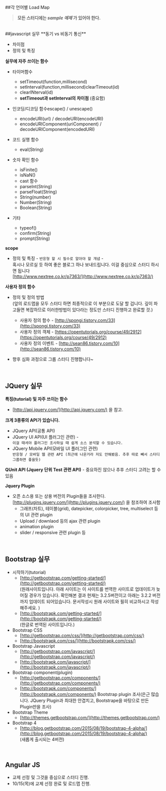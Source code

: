 ##각 언어별 Load Map
> **모든 스터디에는 *sample 예제* 가 있어야 한다.**

<br>
##javascript 실무
**동기 vs 비동기 통신**

* 차이점    
* 정의 및 특징   
  
**실무에 자주 쓰이는 함수**    

* 타이머함수

    - setTimeout(function,millisecond)
    - setInterval(function,millisecond)clearTimeout(id)
    - clearINterval(id)
    - __setTimeout과 setInterval의 차이점__ (중요함)
    
* 인코딩/디코딩 함수escape() / unescape()

    - encodeURI(url) / decodeURI(encodeURI)
    - encodeURIComponent(uriComponent) / decodeURIComponent(encodedURI)
    
* 코드 실행 함수

    - eval(String)
    
* 숫자 확인 함수

    - isFinite()
    - isNaN()
    - cast 함수
    - parseInt(String)
    - parseFloat(String)
    - String(number)
    - Number(String)
    - Boolean(String)
    
* 기타

    - typeof()
    - confirm(String)
    - prompt(String)
    
**scope**

* 정의 및 특징 - `반응형 할 시 필수로 알아야 할 개념`  -    
  혹시나 모르실 듯 하여 좋은 블로그 하나 보내드립니다. 이걸 중심으로 스터디 하시면 됩니다    
  [http://www.nextree.co.kr/p7363/](http://www.nextree.co.kr/p7363/)

**사용자 정의 함수**

  - 정의 및 정의 방법    
  (앞의 로드맵을 모두 스터디 하면 최종적으로 이 부분으로 도달 할 겁니다. 깊이 파고들면 복잡하므로 이러한방법이 있다라는 정도만 스터디 진행하고 완료할 것.)
    * 사용자 정의 함수 - [http://spongi.tistory.com/33](http://spongi.tistory.com/33)
    * 사용자 정의 객체 - [https://opentutorials.org/course/49/2912](https://opentutorials.org/course/49/2912)
    * 사용자 정의 이벤트 - [http://sean86.tistory.com/10](http://sean86.tistory.com/10)

  - 향후 심화 과정으로 그룹 스터디 진행합니다~

<br>

## JQuery 실무

**특징(tutorial) 및 자주 쓰이는 함수**

  - [http://api.jquery.com/](http://api.jquery.com/) 을 참고.

**크게 3종류의 API가 있습니다.**   

  - JQuery API(공통 API)
  - JQuery UI API(UI 플러그인 관련) -  
  `이걸 때셔야 플러그인 조사하실 때 쉽게 소스 분석할 수 있습니다.`
  - JQuery Mobile API(모바일 UI 플러그인 관련)  
  `반응형 / 모바일 웹 관련 API (최근에 나온거라 저도 안해봤음. 추후 따로 빼서 스터디 그룹하면 좋을듯)`

**QUnit API (Jquery 단위 Test 관련 API)** - 중요하진 않으나 추후 스터디 고려는 할 수 있음

**Jquery Plugin**

- 오픈 소스용 또는 상용 버전의 Plugin들을 조사한다.    
  [http://plugins.jquery.com/](http://plugins.jquery.com/) 을 참조하여 조사함
    - 그래프(차트), 테이블(grid), datepicker, colorpicker, tree, multiselect 등의 UI 관련 plugin
    - Upload / downlaod 등의 ajax 관련 plugin
    - animation plugin
    - slider / responsive 관련 plugin 등
<br>   

## Bootstrap 실무

* 시작하기(tutorial)    
    - [http://getbootstrap.com/getting-started/](http://getbootstrap.com/getting-started/)   
    (원래사이트입니다. 아래 사이트는 이 사이트를 번역한 사이트로 업데이트가 늦어질 경우가 있습니다. 확인해본 결과 현재는 3.2.5버전이고 아래는 3.2.2 버전까지 업데이트 되어있습니다. 문서작성시 원래 사이트와 필히 비교하시고 작성해주세요. )
    - [http://bootstrapk.com/getting-started/](http://bootstrapk.com/getting-started/)   
    (한글로 번역된 사이트입니다.)
* Bootstrap CSS  
    - [http://getbootstrap.com/css/](http://getbootstrap.com/css/)    
    - [http://bootstrapk.com/css/](http://bootstrapk.com/css/)
* Bootstrap Javascript   
    - [http://getbootstrap.com/javascript/](http://getbootstrap.com/javascript/)  
    - [http://bootstrapk.com/javascript/](http://bootstrapk.com/javascript/)
* Bootstrap component(plugin)   
    - [http://getbootstrap.com/components/](http://getbootstrap.com/components/)  
    - [http://bootstrapk.com/components/](http://bootstrapk.com/components/)
    Bootstrap plugin 조사(은근 많습니다. JQuery Plugin과 최대한 안겹치고, Bootstrape을 바탕으로 만든 Plugin만을 조사)
* Bootstrap Theme
    - [http://themes.getbootstrap.com/](http://themes.getbootstrap.com/)
* Bootstrap 4
    - [http://blog.getbootstrap.com/2015/08/19/bootstrap-4-alpha/](http://blog.getbootstrap.com/2015/08/19/bootstrap-4-alpha/)    
    (새롭게 출시되는 4버전)

<br>    

## Angular JS

* 교제 선정 및 그것을 중심으로 스터디 진행.
* 10/15(목)에 교제 선정 완료 및 로드맵 진행.